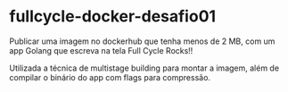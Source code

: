# fullcycle-docker-desafio01

Publicar uma imagem no dockerhub que tenha menos de 2 MB, com um app Golang que escreva na tela Full Cycle Rocks!!

Utilizada a técnica de multistage building para montar a imagem, além de compilar o binário do app com flags para compressão.
